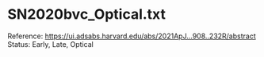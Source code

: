 # SN2020bvc_Optical.txt

Reference: https://ui.adsabs.harvard.edu/abs/2021ApJ...908..232R/abstract
Status: Early, Late, Optical